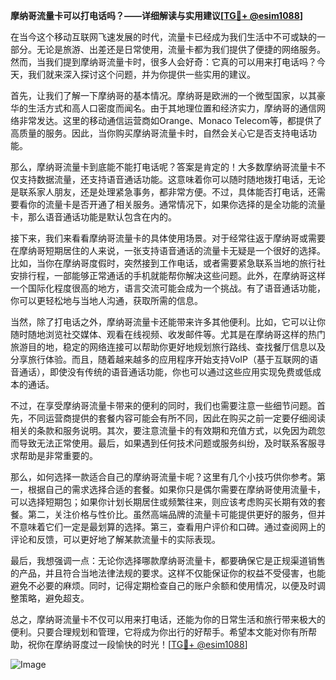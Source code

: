 **摩纳哥流量卡可以打电话吗？——详细解读与实用建议[[TG💪+ @esim1088](https://t.me/s/esim1088)]**

在当今这个移动互联网飞速发展的时代，流量卡已经成为我们生活中不可或缺的一部分。无论是旅游、出差还是日常使用，流量卡都为我们提供了便捷的网络服务。然而，当我们提到摩纳哥流量卡时，很多人会好奇：它真的可以用来打电话吗？今天，我们就来深入探讨这个问题，并为你提供一些实用的建议。

首先，让我们了解一下摩纳哥的基本情况。摩纳哥是欧洲的一个微型国家，以其豪华的生活方式和高人口密度而闻名。由于其地理位置和经济实力，摩纳哥的通信网络非常发达。这里的移动通信运营商如Orange、Monaco Telecom等，都提供了高质量的服务。因此，当你购买摩纳哥流量卡时，自然会关心它是否支持电话功能。

那么，摩纳哥流量卡到底能不能打电话呢？答案是肯定的！大多数摩纳哥流量卡不仅支持数据流量，还支持语音通话功能。这意味着你可以随时随地拨打电话，无论是联系家人朋友，还是处理紧急事务，都非常方便。不过，具体能否打电话，还需要看你的流量卡是否开通了相关服务。通常情况下，如果你选择的是全功能的流量卡，那么语音通话功能是默认包含在内的。

接下来，我们来看看摩纳哥流量卡的具体使用场景。对于经常往返于摩纳哥或需要在摩纳哥短期居住的人来说，一张支持语音通话的流量卡无疑是一个很好的选择。比如，当你在摩纳哥度假时，突然接到工作电话，或者需要紧急联系当地的旅行社安排行程，一部能够正常通话的手机就能帮你解决这些问题。此外，在摩纳哥这样一个国际化程度很高的地方，语言交流可能会成为一个挑战。有了语音通话功能，你可以更轻松地与当地人沟通，获取所需的信息。

当然，除了打电话之外，摩纳哥流量卡还能带来许多其他便利。比如，它可以让你随时随地浏览社交媒体、观看在线视频、收发邮件等。尤其是在摩纳哥这样的热门旅游目的地，稳定的网络连接可以帮助你更好地规划旅行路线、查找餐厅信息以及分享旅行体验。而且，随着越来越多的应用程序开始支持VoIP（基于互联网的语音通话），即使没有传统的语音通话功能，你也可以通过这些应用实现免费或低成本的通话。

不过，在享受摩纳哥流量卡带来的便利的同时，我们也需要注意一些细节问题。首先，不同运营商提供的套餐内容可能会有所不同，因此在购买之前一定要仔细阅读相关的条款和服务说明。其次，要注意流量卡的有效期和充值方式，以免因为疏忽而导致无法正常使用。最后，如果遇到任何技术问题或服务纠纷，及时联系客服寻求帮助是非常重要的。

那么，如何选择一款适合自己的摩纳哥流量卡呢？这里有几个小技巧供你参考。第一，根据自己的需求选择合适的套餐。如果你只是偶尔需要在摩纳哥使用流量卡，可以选择短期包；如果你计划长期居住或频繁往来，则应该考虑购买长期有效的套餐。第二，关注价格与性价比。虽然高端品牌的流量卡可能提供更好的服务，但并不意味着它们一定是最划算的选择。第三，查看用户评价和口碑。通过查阅网上的评论和反馈，可以更好地了解某款流量卡的实际表现。

最后，我想强调一点：无论你选择哪款摩纳哥流量卡，都要确保它是正规渠道销售的产品，并且符合当地法律法规的要求。这样不仅能保证你的权益不受侵害，也能避免不必要的麻烦。同时，记得定期检查自己的账户余额和使用情况，以便及时调整策略，避免超支。

总之，摩纳哥流量卡不仅可以用来打电话，还能为你的日常生活和旅行带来极大的便利。只要合理规划和管理，它将成为你出行的好帮手。希望本文能对你有所帮助，祝你在摩纳哥度过一段愉快的时光！[[TG💪+ @esim1088](https://t.me/s/esim1088)] 

![Image](https://i.postimg.cc/4NQfJmqS/Snipaste-2025-05-13-00-14-12.png)